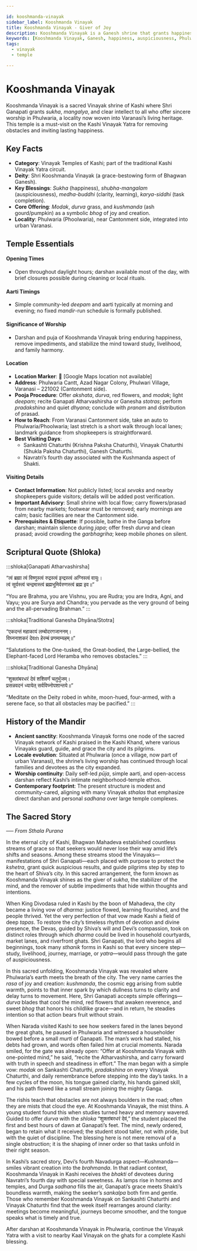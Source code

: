 ```yaml
---

id: kooshmanda-vinayak
sidebar_label: Kooshmanda Vinayak
title: Kooshmanda Vinayak - Giver of Joy
description: Kooshmanda Vinayak is a Ganesh shrine that grants happiness, auspiciousness, and clear intellect to all who offer sincere worship in Phulwaria.
keywords: [Kooshmanda Vinayak, Ganesh, happiness, auspiciousness, Phulwaria, obstacles]
tags:
  - vinayak
  - temple

---
```


# Kooshmanda Vinayak

Kooshmanda Vinayak is a sacred Vinayak shrine of Kashi where Shri Ganapati grants *sukha*, *mangalya*, and clear intellect to all who offer sincere worship in Phulwaria, a locality now woven into Varanasi’s living heritage. This temple is a must-visit on the Kashi Vinayak Yatra for removing obstacles and inviting lasting happiness.

## Key Facts

  * **Category**: Vinayak Temples of Kashi; part of the traditional Kashi Vinayak Yatra circuit.
  * **Deity**: Shri Kooshmanda Vinayak (a grace-bestowing form of Bhagwan Ganesh).
  * **Key Blessings**: *Sukha* (happiness), *shubha-mangalam* (auspiciousness), *medha-buddhi* (clarity, learning), *karya-siddhi* (task completion).
  * **Core Offering**: *Modak*, *durva* grass, and *kushmanda* (ash gourd/pumpkin) as a symbolic *bhog* of joy and creation.
  * **Locality**: Phulwaria (Phoolwaria), near Cantonment side, integrated into urban Varanasi.

## Temple Essentials

#### Opening Times

  * Open throughout daylight hours; darshan available most of the day, with brief closures possible during cleaning or local rituals.

#### Aarti Timings

  * Simple community-led *deepam* and aarti typically at morning and evening; no fixed *mandir*-run schedule is formally published.

#### Significance of Worship

  * Darshan and puja of Kooshmanda Vinayak bring enduring happiness, remove impediments, and stabilize the mind toward study, livelihood, and family harmony.

#### Location

  * **Location Marker**: 📍 [Google Maps location not available]
  * **Address**: Phulwaria Cantt, Azad Nagar Colony, Phulwari Village, Varanasi – 221002 (Cantonment side).
  * **Pooja Procedure**: Offer *akshata*, *durva*, red flowers, and *modak*; light *deepam*; recite Ganapati Atharvashirsha or Ganesha *stotras*; perform *pradakshina* and quiet *dhyana*; conclude with *pranam* and distribution of prasad.
  * **How to Reach**: From Varanasi Cantonment side, take an auto to Phulwaria/Phoolwaria; last stretch is a short walk through local lanes; landmark guidance from shopkeepers is straightforward.
  * **Best Visiting Days**:
      * Sankashti Chaturthi (Krishna Paksha Chaturthi), Vinayak Chaturthi (Shukla Paksha Chaturthi), Ganesh Chaturthi.
      * Navratri’s fourth day associated with the Kushmanda aspect of Shakti.

#### Visiting Details

  * **Contact Information**: Not publicly listed; local *sevaks* and nearby shopkeepers guide visitors; details will be added post verification.
  * **Important Advisory**: Small shrine with local flow; carry flowers/prasad from nearby markets; footwear must be removed; early mornings are calm; basic facilities are near the Cantonment side.
  * **Prerequisites & Etiquette**: If possible, bathe in the Ganga before darshan; maintain silence during *japa*; offer fresh *durva* and clean prasad; avoid crowding the *garbhagriha*; keep mobile phones on silent.

## Scriptural Quote (Shloka)

:::shloka[Ganapati Atharvashirsha]

“त्वं ब्रह्मा त्वं विष्णुस्त्वं रुद्रस्त्वं इन्द्रस्त्वं अग्निस्त्वं वायुः। <br/>
त्वं सूर्यस्त्वं चन्द्रमास्त्वं ब्रह्मभूमिर्वरुणस्त्वं ब्रह्म इव॥”

“You are Brahma, you are Vishnu, you are Rudra; you are Indra, Agni, and Vayu; you are Surya and Chandra; you pervade as the very ground of being and the all-pervading Brahman.”
:::

:::shloka[Traditional Ganesha Dhyāna/Stotra]

“एकदन्तं महाकायं लम्बोदरगजाननम्। <br/>
विघ्ननाशकरं देवṁ हेरम्बं प्रणमाम्यहम्॥”

“Salutations to the One-tusked, the Great-bodied, the Large-bellied, the Elephant-faced Lord Heramba who removes obstacles.”
:::

:::shloka[Traditional Ganesha Dhyāna]

“शुक्लांबरधरं देवं शशिवर्णं चतुर्भुजम्। <br/>
प्रसन्नवदनं ध्यायेत् सर्वविघ्नोपशान्तये॥”

“Meditate on the Deity robed in white, moon-hued, four-armed, with a serene face, so that all obstacles may be pacified.”
:::

## History of the Mandir

  * **Ancient sanctity**: Kooshmanda Vinayak forms one node of the sacred Vinayak network of Kashi praised in the Kashi Khand, where various Vinayaks guard, guide, and grace the city and its pilgrims.
  * **Locale evolution**: Situated at Phulwaria (once a village, now part of urban Varanasi), the shrine’s living worship has continued through local families and devotees as the city expanded.
  * **Worship continuity**: Daily self-led *pūja*, simple aarti, and open-access darshan reflect Kashi’s intimate neighborhood-temple ethos.
  * **Contemporary footprint**: The present structure is modest and community-cared, aligning with many Vinayak *sthalas* that emphasize direct darshan and personal *sadhana* over large temple complexes.

## The Sacred Story

*── From Sthala Purana*

In the eternal city of Kashi, Bhagwan Mahadeva established countless streams of grace so that seekers would never lose their way amid life’s shifts and seasons. Among these streams stood the Vinayaks—manifestations of Shri Ganapati—each placed with purpose to protect the *kshetra*, grant quick auspicious results, and guide pilgrims step by step to the heart of Shiva’s city. In this sacred arrangement, the form known as Kooshmanda Vinayak shines as the giver of *sukha*, the stabilizer of the mind, and the remover of subtle impediments that hide within thoughts and intentions.

When King Divodasa ruled in Kashi by the boon of Mahadeva, the city became a living vow of *dharma*: justice flowed, learning flourished, and the people thrived. Yet the very perfection of that vow made Kashi a field of deep *tapas*. To restore the city’s timeless rhythm of devotion and divine presence, the Devas, guided by Shiva’s will and Devi’s compassion, took on distinct roles through which *dharma* could be lived in household courtyards, market lanes, and riverfront ghats. Shri Ganapati, the lord who begins all beginnings, took many *sthanik* forms in Kashi so that every sincere step—study, livelihood, journey, marriage, or *yatra*—would pass through the gate of auspiciousness.

In this sacred unfolding, Kooshmanda Vinayak was revealed where Phulwaria’s earth meets the breath of the city. The very name carries the *rasa* of joy and creation: *kushmanda*, the cosmic egg arising from subtle warmth, points to that inner spark by which dullness turns to clarity and delay turns to movement. Here, Shri Ganapati accepts simple offerings—*durva* blades that cool the mind, red flowers that awaken reverence, and sweet *bhog* that honors his childlike grace—and in return, he steadies intention so that action bears fruit without strain.

When Narada visited Kashi to see how seekers fared in the lanes beyond the great ghats, he paused in Phulwaria and witnessed a householder bowed before a small *murti* of Ganapati. The man’s work had stalled, his debts had grown, and words often failed him at crucial moments. Narada smiled, for the gate was already open: “Offer at Kooshmanda Vinayak with one-pointed mind,” he said, “recite the Atharvashirsha, and carry forward with truth in speech and steadiness in effort.” The man began with a simple vow: *modak* on Sankashti Chaturthi, *pradakshina* on every Vinayak Chaturthi, and daily remembrance before stepping into the day’s tasks. In a few cycles of the moon, his tongue gained clarity, his hands gained skill, and his path flowed like a small stream joining the mighty Ganga.

The rishis teach that obstacles are not always boulders in the road; often they are mists that cloud the eye. At Kooshmanda Vinayak, the mist thins. A young student found this when studies turned heavy and memory wavered. Guided to offer *durva* with the *shloka* “शुक्लांबरधरं देवं,” the student placed the first and best hours of dawn at Ganapati’s feet. The mind, newly ordered, began to retain what it received; the student stood taller, not with pride, but with the quiet of discipline. The blessing here is not mere removal of a single obstruction; it is the shaping of inner order so that tasks unfold in their right season.

In Kashi’s sacred story, Devi’s fourth Navadurga aspect—Kushmanda—smiles vibrant creation into the *brahmanda*. In that radiant context, Kooshmanda Vinayak in Kashi receives the *bhakti* of devotees during Navratri’s fourth day with special sweetness. As lamps rise in homes and temples, and Durga *sadhana* fills the air, Ganapati’s grace meets Shakti’s boundless warmth, making the seeker’s *sankalpa* both firm and gentle. Those who remember Kooshmanda Vinayak on Sankashti Chaturthi and Vinayak Chaturthi find that the week itself rearranges around clarity: meetings become meaningful, journeys become smoother, and the tongue speaks what is timely and true.


After darshan at Kooshmanda Vinayak in Phulwaria, continue the Vinayak Yatra with a visit to nearby Kaal Vinayak on the ghats for a complete Kashi blessing.
